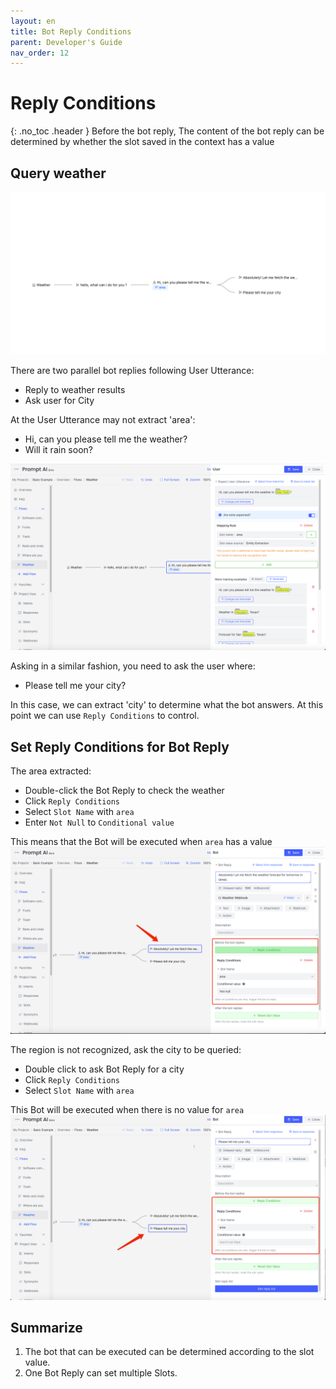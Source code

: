 ```yaml
---
layout: en
title: Bot Reply Conditions
parent: Developer's Guide
nav_order: 12
---
```


# Reply Conditions
{: .no_toc .header }
Before the bot reply, The content of the bot reply can be determined by whether the slot saved in the context has a value

## Query weather 
![01-reply-condition.png](/assets/images/tutorial/reply_condition/01-reply-condition.png)

There are two parallel bot replies following User Utterance:
- Reply to weather results
- Ask user for City

At the User Utterance may not extract 'area':
- Hi, can you please tell me the weather?
- Will it rain soon?

![img.png](assets/images/tutorial/reply_condition/02-reply-condition.png)

Asking in a similar fashion, you need to ask the user where:
- Please tell me your city?

In this case, we can extract 'city' to determine what the bot answers. At this point we can use `Reply Conditions` to control.

## Set Reply Conditions for Bot Reply

The area extracted:
- Double-click the Bot Reply to check the weather
- Click `Reply Conditions`
- Select `Slot Name` with `area`
- Enter `Not Null` to `Conditional value`

This means that the Bot will be executed when `area` has a value
![img.png](assets/images/tutorial/reply_condition/03-reply-condition.png)

The region is not recognized, ask the city to be queried:
- Double click to ask Bot Reply for a city
- Click `Reply Conditions`
- Select `Slot Name` with `area`

This Bot will be executed when there is no value for `area`
![img.png](assets/images/tutorial/reply_condition/04-reply-condition.png)

## Summarize
1. The bot that can be executed can be determined according to the slot value.
2. One Bot Reply can set multiple Slots.